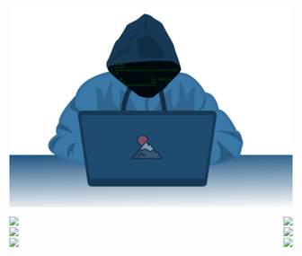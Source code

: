 ![](https://raw.githubusercontent.com/triangletodd/triangletodd/main/hoody-mtn.svg)<br>

![](https://img.shields.io/github/stars/triangletodd?style=social)<img align="right"  src="https://img.shields.io/website?down_color=red&down_message=down&label=mtn.cc&up_color=green&up_message=up&url=https%3A%2F%2Fmtn.cc"><br>
![](https://img.shields.io/github/followers/triangletodd?style=social)<img align="right"  src="https://img.shields.io/website?down_color=red&down_message=down&label=rte.dev&up_color=green&up_message=up&url=https%3A%2F%2Frte.dev"><br>
![](https://img.shields.io/reddit/user-karma/combined/triangletodd?style=social)<img align="right"  src="https://img.shields.io/website?down_color=red&down_message=down&label=triangletodd.com&up_color=green&up_message=up&url=https%3A%2F%2Ftriangletodd.com"><br>

